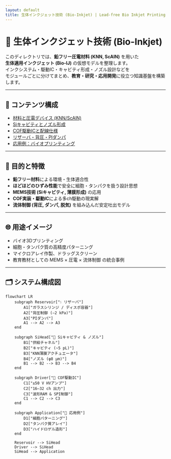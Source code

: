 ```yaml
---
layout: default
title: 生体インクジェット技術 (Bio-Inkjet) | Lead-free Bio Inkjet Printing
---
```


# 🧬 生体インクジェット技術 (Bio-Inkjet)

このディレクトリでは、**鉛フリー圧電材料 (KNN, ScAlN)** を用いた  
**生体適用インクジェット (Bio-IJ)** の仮想モデルを整理します。  
インクシステム・駆動IC・キャビティ形成・ノズル設計などを  
モジュールごとに分けてまとめ、**教育・研究・応用開発**に役立つ知識基盤を構築します。

---

## 📑 コンテンツ構成

- [材料と圧電デバイス (KNN/ScAlN)](bio_knn_device.md)  
- [Siキャビティとノズル形成](bio_si_cavity.md)  
- [COF駆動ICと配線仕様](bio_cof_driver.md)  
- [リザーバ・背圧・PIダンパ](bio_reservoir.md)  
- [応用例：バイオプリンティング](bio_applications.md)  

---

## 🎯 目的と特徴
- **鉛フリー材料**による環境・生体適合性  
- **ほどほどのひずみ性能**で安全に細胞・タンパクを扱う設計思想  
- **MEMS技術 (Siキャビティ, 薄膜形成)** の応用  
- **COF実装・駆動IC**による多ch駆動の現実解  
- **流体制御 (背圧, ダンパ, 脱気)** を組み込んだ安定吐出モデル  

---

## 🌐 用途イメージ
- バイオ3Dプリンティング  
- 細胞・タンパク質の高精度パターニング  
- マイクロアレイ作製、ドラッグスクリーン  
- 教育教材としての MEMS × 圧電 × 流体制御 の統合事例

---

## 🗂 システム構成図

```mermaid
flowchart LR
    subgraph Reservoir["💧 リザーバ"]
        A1["ガラスシリンジ / ディスポ容器"]
        A2["背圧制御 (−2 kPa)"]
        A3["PIダンパ"]
        A1 --> A2 --> A3
    end

    subgraph SiHead["🔬 Siキャビティ & ノズル"]
        B1["供給チャネル"]
        B2["キャビティ (~5 pL)"]
        B3["KNN薄膜アクチュエータ"]
        B4["ノズル (φ8 µm)"]
        B1 --> B2 --> B3 --> B4
    end

    subgraph Driver["🔌 COF駆動IC"]
        C1["±50 V HVアンプ"]
        C2["16–32 ch 出力"]
        C3["波形RAM & SPI制御"]
        C1 --> C2 --> C3
    end

    subgraph Application["🧬 応用例"]
        D1["細胞パターニング"]
        D2["タンパク質アレイ"]
        D3["ハイドロゲル造形"]
    end

    Reservoir --> SiHead
    Driver --> SiHead
    SiHead --> Application
```


